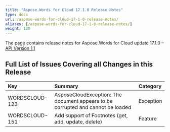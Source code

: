 ```yaml
---
title: "Aspose.Words for Cloud 17.1.0 Release Notes"
type: docs
url: /aspose-words-for-cloud-17-1-0-release-notes/
aliases: [/aspose-words-for-cloud-17-1-0-release-notes/]
weight: 120
---
```


The page contains release notes for Aspose.Words for Cloud update 17.1.0 – [API Version 1.1](http://api.aspose.com/v1.1/swagger/ui/index)

## Full List of Issues Covering all Changes in this Release

|Key|Summary|Category|
| :- | :- | :- |
|WORDSCLOUD-123|AsposeCloudException: The document appears to be corrupted and cannot be loaded|Exception|
|WORDSCLOUD-151|Add support of Footnotes (get, add, update, delete)|Feature|

